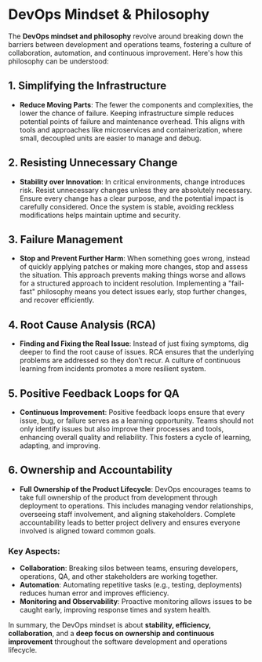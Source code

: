 # DevOps Mindset & Philosophy

The **DevOps mindset and philosophy** revolve around breaking down the barriers between development and operations teams, fostering a culture of collaboration, automation, and continuous improvement. Here's how this philosophy can be understood:

## 1. Simplifying the Infrastructure
- **Reduce Moving Parts**: The fewer the components and complexities, the lower the chance of failure. Keeping infrastructure simple reduces potential points of failure and maintenance overhead. This aligns with tools and approaches like microservices and containerization, where small, decoupled units are easier to manage and debug.

## 2. Resisting Unnecessary Change
- **Stability over Innovation**: In critical environments, change introduces risk. Resist unnecessary changes unless they are absolutely necessary. Ensure every change has a clear purpose, and the potential impact is carefully considered. Once the system is stable, avoiding reckless modifications helps maintain uptime and security.

## 3. Failure Management
- **Stop and Prevent Further Harm**: When something goes wrong, instead of quickly applying patches or making more changes, stop and assess the situation. This approach prevents making things worse and allows for a structured approach to incident resolution. Implementing a "fail-fast" philosophy means you detect issues early, stop further changes, and recover efficiently.

## 4. Root Cause Analysis (RCA)
- **Finding and Fixing the Real Issue**: Instead of just fixing symptoms, dig deeper to find the root cause of issues. RCA ensures that the underlying problems are addressed so they don’t recur. A culture of continuous learning from incidents promotes a more resilient system.

## 5. Positive Feedback Loops for QA
- **Continuous Improvement**: Positive feedback loops ensure that every issue, bug, or failure serves as a learning opportunity. Teams should not only identify issues but also improve their processes and tools, enhancing overall quality and reliability. This fosters a cycle of learning, adapting, and improving.

## 6. Ownership and Accountability
- **Full Ownership of the Product Lifecycle**: DevOps encourages teams to take full ownership of the product from development through deployment to operations. This includes managing vendor relationships, overseeing staff involvement, and aligning stakeholders. Complete accountability leads to better project delivery and ensures everyone involved is aligned toward common goals.

### Key Aspects:
- **Collaboration**: Breaking silos between teams, ensuring developers, operations, QA, and other stakeholders are working together.
- **Automation**: Automating repetitive tasks (e.g., testing, deployments) reduces human error and improves efficiency.
- **Monitoring and Observability**: Proactive monitoring allows issues to be caught early, improving response times and system health.

In summary, the DevOps mindset is about **stability, efficiency, collaboration**, and a **deep focus on ownership and continuous improvement** throughout the software development and operations lifecycle.
